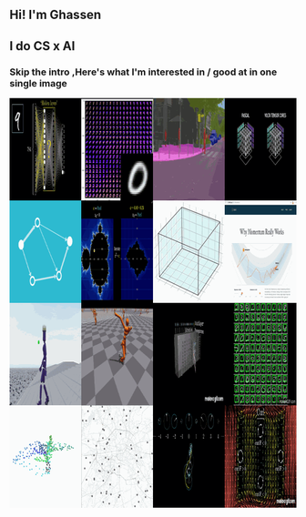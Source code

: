 ## Hi! I'm Ghassen
## I do CS x AI
### Skip the intro ,Here's what I'm interested in / good at in one single image

<img src="frame.png" width="1080" height="720" alt="My Interests">
